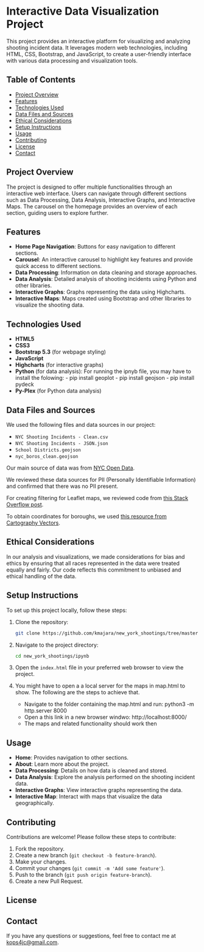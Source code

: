 # Interactive Data Visualization Project

This project provides an interactive platform for visualizing and analyzing shooting incident data. It leverages modern web technologies, including HTML, CSS, Bootstrap, and JavaScript, to create a user-friendly interface with various data processing and visualization tools.

## Table of Contents

- [Project Overview](#project-overview)
- [Features](#features)
- [Technologies Used](#technologies-used)
- [Data Files and Sources](#data-files-and-sources)
- [Ethical Considerations](#ethical-considerations)
- [Setup Instructions](#setup-instructions)
- [Usage](#usage)
- [Contributing](#contributing)
- [License](#license)
- [Contact](#contact)

## Project Overview

The project is designed to offer multiple functionalities through an interactive web interface. Users can navigate through different sections such as Data Processing, Data Analysis, Interactive Graphs, and Interactive Maps. The carousel on the homepage provides an overview of each section, guiding users to explore further.

## Features

- **Home Page Navigation**: Buttons for easy navigation to different sections.
- **Carousel**: An interactive carousel to highlight key features and provide quick access to different sections.
- **Data Processing**: Information on data cleaning and storage approaches.
- **Data Analysis**: Detailed analysis of shooting incidents using Python and other libraries.
- **Interactive Graphs**: Graphs representing the data using Highcharts.
- **Interactive Maps**: Maps created using Bootstrap and other libraries to visualize the shooting data.

## Technologies Used

- **HTML5**
- **CSS3**
- **Bootstrap 5.3** (for webpage styling)
- **JavaScript**
- **Highcharts** (for interactive graphs)
- **Python** (for data analysis): For running the ipnyb file, you may have to install the folowing: 
		- pip install geoplot
		- pip install geojson
		- pip install pydeck
- **Py-Plex** (for Python data analysis)




## Data Files and Sources

We used the following files and data sources in our project:

- `NYC Shooting Incidents - Clean.csv`
- `NYC Shooting Incidents - JSON.json`
- `School Districts.geojson`
- `nyc_boros_clean.geojson`

Our main source of data was from [NYC Open Data](https://data.cityofnewyork.us/Public-Safety/NYPD-Shooting-Incident-Data-Historic-/833y-fsy8/about_data).

We reviewed these data sources for PII (Personally Identifiable Information) and confirmed that there was no PII present.

For creating filtering for Leaflet maps, we reviewed code from [this Stack Overflow post](https://stackoverflow.com/questions/73953616/multiple-dynamic-filter-for-leaflet-map).

To obtain coordinates for boroughs, we used [this resource from Cartography Vectors](https://cartographyvectors.com/map/508-new-york-city-boroughs-ny).

## Ethical Considerations

In our analysis and visualizations, we made considerations for bias and ethics by ensuring that all races represented in the data were treated equally and fairly. Our code reflects this commitment to unbiased and ethical handling of the data.

## Setup Instructions

To set up this project locally, follow these steps:

1. Clone the repository:
    ```bash
    git clone https://github.com/kmajara/new_york_shootings/tree/master/ipynb
    ```
2. Navigate to the project directory:
    ```bash
    cd new_york_shootings/ipynb
    ```
3. Open the `index.html` file in your preferred web browser to view the project.

4. You might have to open a a local server for the maps in map.html to show. The following are the steps to achieve that.
	- Navigate to the folder containing the map.html and run: python3 -m http.server 8000
	- Open a this link in a new browser windwo: http://localhost:8000/
	- The maps and related functionality should work then 

## Usage

- **Home**: Provides navigation to other sections.
- **About**: Learn more about the project.
- **Data Processing**: Details on how data is cleaned and stored.
- **Data Analysis**: Explore the analysis performed on the shooting incident data.
- **Interactive Graphs**: View interactive graphs representing the data.
- **Interactive Map**: Interact with maps that visualize the data geographically.

## Contributing

Contributions are welcome! Please follow these steps to contribute:

1. Fork the repository.
2. Create a new branch (`git checkout -b feature-branch`).
3. Make your changes.
4. Commit your changes (`git commit -m 'Add some feature'`).
5. Push to the branch (`git push origin feature-branch`).
6. Create a new Pull Request.

## License


## Contact

If you have any questions or suggestions, feel free to contact me at [kops4jc@gmail.com](mailto:kops4jc@gmail.com).
